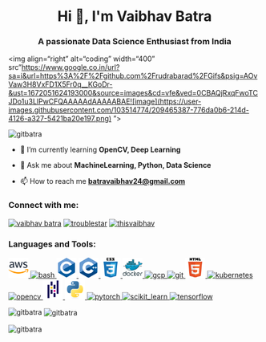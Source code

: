<h1 align="center">Hi 👋, I'm Vaibhav Batra</h1>
<h3 align="center">A passionate Data Science Enthusiast from India</h3>

<img align=“right” alt=“coding” width=“400” src”https://www.google.co.in/url?sa=i&url=https%3A%2F%2Fgithub.com%2Frudrabarad%2FGifs&psig=AOvVaw3H8VxFD1X5Fr0q__KGoDr-&ust=1672051624193000&source=images&cd=vfe&ved=0CBAQjRxqFwoTCJDo1u3LlPwCFQAAAAAdAAAAABAE![image](https://user-images.githubusercontent.com/103514774/209465387-776da0b6-214d-4126-a327-5421ba20e197.png)
”>


<p align="left"> <img src="https://komarev.com/ghpvc/?username=gitbatra&label=Profile%20views&color=0e75b6&style=flat" alt="gitbatra" /> </p>

- 🌱 I’m currently learning **OpenCV, Deep Learning**

- 💬 Ask me about **MachineLearning, Python, Data Science**

- 📫 How to reach me **batravaibhav24@gmail.com**

<h3 align="left">Connect with me:</h3>
<p align="left">
<a href="https://linkedin.com/in/vaibhav batra" target="blank"><img align="center" src="https://raw.githubusercontent.com/rahuldkjain/github-profile-readme-generator/master/src/images/icons/Social/linked-in-alt.svg" alt="vaibhav batra" height="30" width="40" /></a>
<a href="https://www.codechef.com/users/troublestar" target="blank"><img align="center" src="https://cdn.jsdelivr.net/npm/simple-icons@3.1.0/icons/codechef.svg" alt="troublestar" height="30" width="40" /></a>
<a href="https://www.leetcode.com/thisvaibhav" target="blank"><img align="center" src="https://raw.githubusercontent.com/rahuldkjain/github-profile-readme-generator/master/src/images/icons/Social/leet-code.svg" alt="thisvaibhav" height="30" width="40" /></a>
</p>

<h3 align="left">Languages and Tools:</h3>
<p align="left"> <a href="https://aws.amazon.com" target="_blank" rel="noreferrer"> <img src="https://raw.githubusercontent.com/devicons/devicon/master/icons/amazonwebservices/amazonwebservices-original-wordmark.svg" alt="aws" width="40" height="40"/> </a> <a href="https://www.gnu.org/software/bash/" target="_blank" rel="noreferrer"> <img src="https://www.vectorlogo.zone/logos/gnu_bash/gnu_bash-icon.svg" alt="bash" width="40" height="40"/> </a> <a href="https://www.cprogramming.com/" target="_blank" rel="noreferrer"> <img src="https://raw.githubusercontent.com/devicons/devicon/master/icons/c/c-original.svg" alt="c" width="40" height="40"/> </a> <a href="https://www.w3schools.com/cpp/" target="_blank" rel="noreferrer"> <img src="https://raw.githubusercontent.com/devicons/devicon/master/icons/cplusplus/cplusplus-original.svg" alt="cplusplus" width="40" height="40"/> </a> <a href="https://www.w3schools.com/css/" target="_blank" rel="noreferrer"> <img src="https://raw.githubusercontent.com/devicons/devicon/master/icons/css3/css3-original-wordmark.svg" alt="css3" width="40" height="40"/> </a> <a href="https://www.docker.com/" target="_blank" rel="noreferrer"> <img src="https://raw.githubusercontent.com/devicons/devicon/master/icons/docker/docker-original-wordmark.svg" alt="docker" width="40" height="40"/> </a> <a href="https://cloud.google.com" target="_blank" rel="noreferrer"> <img src="https://www.vectorlogo.zone/logos/google_cloud/google_cloud-icon.svg" alt="gcp" width="40" height="40"/> </a> <a href="https://git-scm.com/" target="_blank" rel="noreferrer"> <img src="https://www.vectorlogo.zone/logos/git-scm/git-scm-icon.svg" alt="git" width="40" height="40"/> </a> <a href="https://www.w3.org/html/" target="_blank" rel="noreferrer"> <img src="https://raw.githubusercontent.com/devicons/devicon/master/icons/html5/html5-original-wordmark.svg" alt="html5" width="40" height="40"/> </a> <a href="https://kubernetes.io" target="_blank" rel="noreferrer"> <img src="https://www.vectorlogo.zone/logos/kubernetes/kubernetes-icon.svg" alt="kubernetes" width="40" height="40"/> </a> <a href="https://opencv.org/" target="_blank" rel="noreferrer"> <img src="https://www.vectorlogo.zone/logos/opencv/opencv-icon.svg" alt="opencv" width="40" height="40"/> </a> <a href="https://pandas.pydata.org/" target="_blank" rel="noreferrer"> <img src="https://raw.githubusercontent.com/devicons/devicon/2ae2a900d2f041da66e950e4d48052658d850630/icons/pandas/pandas-original.svg" alt="pandas" width="40" height="40"/> </a> <a href="https://www.python.org" target="_blank" rel="noreferrer"> <img src="https://raw.githubusercontent.com/devicons/devicon/master/icons/python/python-original.svg" alt="python" width="40" height="40"/> </a> <a href="https://pytorch.org/" target="_blank" rel="noreferrer"> <img src="https://www.vectorlogo.zone/logos/pytorch/pytorch-icon.svg" alt="pytorch" width="40" height="40"/> </a> <a href="https://scikit-learn.org/" target="_blank" rel="noreferrer"> <img src="https://upload.wikimedia.org/wikipedia/commons/0/05/Scikit_learn_logo_small.svg" alt="scikit_learn" width="40" height="40"/> </a> <a href="https://www.tensorflow.org" target="_blank" rel="noreferrer"> <img src="https://www.vectorlogo.zone/logos/tensorflow/tensorflow-icon.svg" alt="tensorflow" width="40" height="40"/> </a> </p>

<p><img align="left" src="https://github-readme-stats.vercel.app/api/top-langs?username=gitbatra&show_icons=true&locale=en&layout=compact" alt="gitbatra" /></p>

<p>&nbsp;<img align="center" src="https://github-readme-stats.vercel.app/api?username=gitbatra&show_icons=true&locale=en" alt="gitbatra" /></p>

<p><img align="center" src="https://github-readme-streak-stats.herokuapp.com/?user=gitbatra&" alt="gitbatra" /></p>
